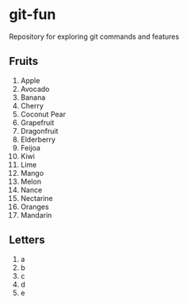 # git-fun

Repository for exploring git commands and features

## Fruits

1. Apple
1. Avocado
1. Banana
1. Cherry
1. Coconut Pear
1. Grapefruit
1. Dragonfruit
1. Elderberry
1. Feijoa
1. Kiwi
1. Lime
1. Mango
1. Melon
1. Nance
1. Nectarine
1. Oranges
1. Mandarin

## Letters

1. a
1. b
1. c
1. d
1. e
